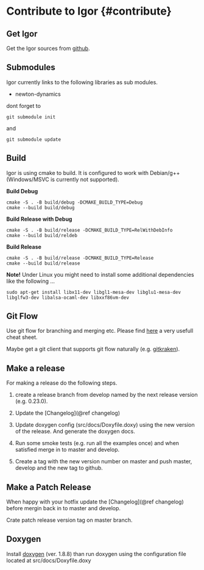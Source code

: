 Contribute to Igor                   {#contribute}
==================
 
Get Igor
--------

Get the Igor sources from [github](https://github.com/tanzfisch/Igor.git).
 
Submodules
----------

Igor currently links to the following libraries as sub modules.
 
- newton-dynamics
 
dont forget to

``` 
git submodule init
```

and

```
git submodule update
```

Build
-----

Igor is using cmake to build. It is configured to work with Debian/g++ (Windows/MSVC is currently not supported).

**Build Debug**

```
cmake -S . -B build/debug -DCMAKE_BUILD_TYPE=Debug
cmake --build build/debug
```

**Build Release with Debug**

```
cmake -S . -B build/release -DCMAKE_BUILD_TYPE=RelWithDebInfo
cmake --build build/reldeb
```

**Build Release**

```
cmake -S . -B build/release -DCMAKE_BUILD_TYPE=Release
cmake --build build/release
```

**Note!** Under Linux you might need to install some additional dependencies like the following ...

```
sudo apt-get install libx11-dev libgl1-mesa-dev libglu1-mesa-dev libglfw3-dev libalsa-ocaml-dev libxxf86vm-dev
```

Git Flow
--------

Use git flow for branching and merging etc. Please find [here](https://danielkummer.github.io/git-flow-cheatsheet/) a very usefull cheat sheet.

Maybe get a git client that supports git flow naturally (e.g. [gitkraken](https://www.gitkraken.com/)).

Make a release
--------------

For making a release do the following steps.

1. create a release branch from develop named by the next release version (e.g. 0.23.0).

2. Update the [Changelog](@ref changelog)

3. Update doxygen config (src/docs/Doxyfile.doxy) using the new version of the release. And generate the doxygen docs.

4. Run some smoke tests (e.g. run all the examples once) and when satisfied merge in to master and develop. 

5. Create a tag with the new version number on master and push master, develop and the new tag to github.

Make a Patch Release 
--------------------

When happy with your hotfix update the [Changelog](@ref changelog) before mergin back in to master and develop.

Crate patch release version tag on master branch.

Doxygen
-------

Install [doxygen](http://www.doxygen.nl/download.html) (ver. 1.8.8) than run 
doxygen using the configuration file located at src/docs/Doxyfile.doxy